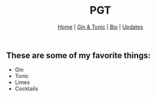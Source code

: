<!DOCTYPE html>
<html lang="en">

<head>
<meta charset="utf-8"/>
<title>PGT | Bio</title>
<link rel="stylesheet" href="stylesheet.css">
</head>

<body>
<header>
	<h1>PGT</h1>
	<nav>
		<a href="index.html">Home</a> |
		<a href="drinkpage.html">Gin & Tonic</a> |
		<a href="biopage.html">Bio</a> |
		<a href="updatespage.html">Updates</a>
	</nav> 
</header>
<h2>These are some of my favorite things:</h2>
 <ul>
  <li>Gin</li>
  <li>Tonic</li>
  <li>Limes</li>
  <li>Cocktails</li>
</ul> 
</body>

</html> 